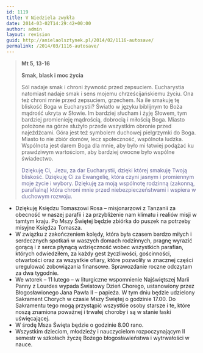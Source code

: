 ```yaml
---
id: 1119
title: V Niedziela zwykła
date: 2014-03-02T14:29:42+00:00
author: admin
layout: revision
guid: http://anielaolsztynek.pl/2014/02/1116-autosave/
permalink: /2014/03/1116-autosave/
---
```

> **Mt 5, 13-16**
> 
> **Smak, blask i moc życia**
> 
> Sól nadaje smak i chroni żywność przed zepsuciem. Eucharystia natomiast nadaje smak i sens mojemu chrześcijańskiemu życiu. Ona też chroni mnie przed zepsuciem, grzechem. Na ile smakuję tę bliskość Boga w Eucharystii? Światło w języku biblijnym to Boża mądrość ukryta w Słowie. Im bardziej słucham i żyję Słowem, tym bardziej promienieję mądrością, dobrocią i miłością Boga. Miasto położone na górze służyło przede wszystkim obronie przed najeźdźcami. Góra jest też symbolem duchowej pielgrzymki do Boga. Miasto to nie zbiór domów, lecz społeczność, wspólnota ludzka. Wspólnota jest darem Boga dla mnie, aby było mi łatwiej podążać ku prawdziwym wartościom, aby bardziej owocne było wspólne świadectwo.
> 
> <span style="color: #666699;">Dziękuję Ci,  Jezu, za dar Eucharystii, dzięki której smakuję Twoją bliskość. Dziękuję Ci za Ewangelię, która czyni jasnym i promiennym moje życie i wybory. Dziękuję za moją wspólnotę rodzinną (zakonną, parafialną) która chroni mnie przed niebezpieczeństwami i wspiera w duchowym rozwoju.</span>

  * Dziękuję Księdzu Tomaszowi Rosa &#8211; misjonarzowi z Tanzanii za obecność w naszej parafii i za przybliżenie nam klimatu i realiów misji w tamtym kraju. Po Mszy Świętej będzie zbiórka do puszek na potrzeby misyjne Księdza Tomasza.
  * W związku z zakończeniem kolędy, która była czasem bardzo miłych i serdecznych spotkań w waszych domach rodzinnych, pragnę wyrazić gorącą i z serca płynącą wdzięczność wobec wszystkich parafian, których odwiedziłem, za każdy gest życzliwości, gościnności, otwartości oraz za wszystkie ofiary, które pozwoliły w znacznej części uregulować zobowiązania finansowe. Sprawozdanie roczne odczytam za dwa tygodnie.
  * We wtorek &#8211; 11 lutego &#8211; w liturgiczne wspomnienie Najświętszej Marii Panny z Lourdes wypada Światowy Dzień Chorego, ustanowiony przez Błogosławionego Jana Pawła II &#8211; papieża. W tym dniu będzie udzielony Sakrament Chorych w czasie Mszy Świętej o godzinie 17.00. Do Sakramentu tego mogą przystąpić wszystkie osoby starsze i te, które noszą znamiona poważnej i trwałej choroby i są w stanie łaski uświęcającej.
  * W środę Msza Święta będzie o godzinie 8.00 rano.
  * Wszystkim dzieciom, młodzieży i nauczycielom rozpoczynającym II semestr w szkołach życzę Bożego błogosławieństwa i wytrwałości w nauce.